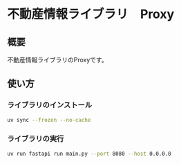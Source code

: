 # 不動産情報ライブラリ　Proxy

## 概要

不動産情報ライブラリのProxyです。

## 使い方

### ライブラリのインストール

```bash
uv sync --frozen --no-cache
```

### ライブラリの実行

```bash
uv run fastapi run main.py --port 8080 --host 0.0.0.0
```